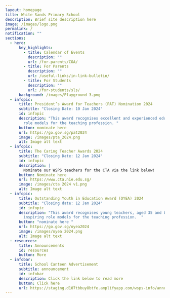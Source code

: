 ```yaml
---
layout: homepage
title: White Sands Primary School
description: Brief site description here
image: /images/logo.png
permalink: /
notification: ""
sections:
  - hero:
      key_highlights:
        - title: Calendar of Events
          description: ""
          url: /for-parents/COA/
        - title: For Parents
          description: ""
          url: /useful-links/in-link-bulletin/
        - title: For Students
          description: ""
          url: /for-students/sls/
      background: /images/Playground 3.png
  - infopic:
      title: President’s Award for Teachers (PAT) Nomination 2024
      subtitle: "Closing Date: 10 Jan 2024"
      id: infopic
      description: "This award recognises excellent and experienced educators who are
        role models for the teaching profession. "
      button: nominate here
      url: https://go.gov.sg/pat2024
      image: /images/pta_2024.png
      alt: Image alt text
  - infopic:
      title: The Caring Teacher Awards 2024
      subtitle: "Closing Date: 12 Jan 2024"
      id: infopic
      description: |
        Nominate our WSPS teachers for the CTA via the link below!
      button: Nominate here
      url: https://www.cta.nie.edu.sg/
      image: /images/cta 2024 v1.png
      alt: Image alt text
  - infopic:
      title: Outstanding Youth in Education Award (OYEA) 2024
      subtitle: "Closing date: 12 Jan 2024"
      id: infopic
      description: "This award recognises young teachers, aged 35 and below, who are
        inspiring role models for the teaching profession.  "
      button: "nominate here "
      url: https://go.gov.sg/oyea2024
      image: /images/oyea 2024.png
      alt: Image alt text
  - resources:
      title: Announcements
      id: resources
      button: More
  - infobar:
      title: School Canteen Advertisement
      subtitle: announcement
      id: infobar
      description: Click the link below to read more
      button: Click here
      url: https://staging.d107tbbuy8btfe.amplifyapp.com/wsps-info/announcements/canteen/
---
```

